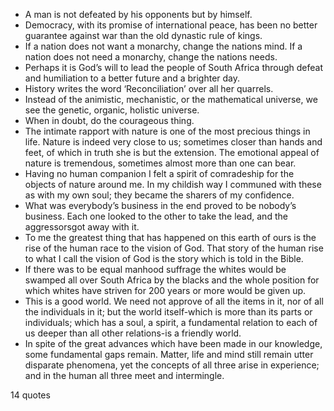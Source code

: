  - A man is not defeated by his opponents but by himself.
 - Democracy, with its promise of international peace, has been no better guarantee against war than the old dynastic rule of kings.
 - If a nation does not want a monarchy, change the nations mind. If a nation does not need a monarchy, change the nations needs.
 - Perhaps it is God’s will to lead the people of South Africa through defeat and humiliation to a better future and a brighter day.
 - History writes the word ‘Reconciliation’ over all her quarrels.
 - Instead of the animistic, mechanistic, or the mathematical universe, we see the genetic, organic, holistic universe.
 - When in doubt, do the courageous thing.
 - The intimate rapport with nature is one of the most precious things in life. Nature is indeed very close to us; sometimes closer than hands and feet, of which in truth she is but the extension. The emotional appeal of nature is tremendous, sometimes almost more than one can bear.
 - Having no human companion I felt a spirit of comradeship for the objects of nature around me. In my childish way I communed with these as with my own soul; they became the sharers of my confidence.
 - What was everybody’s business in the end proved to be nobody’s business. Each one looked to the other to take the lead, and the aggressorsgot away with it.
 - To me the greatest thing that has happened on this earth of ours is the rise of the human race to the vision of God. That story of the human rise to what I call the vision of God is the story which is told in the Bible.
 - If there was to be equal manhood suffrage the whites would be swamped all over South Africa by the blacks and the whole position for which whites have striven for 200 years or more would be given up.
 - This is a good world. We need not approve of all the items in it, nor of all the individuals in it; but the world itself-which is more than its parts or individuals; which has a soul, a spirit, a fundamental relation to each of us deeper than all other relations-is a friendly world.
 - In spite of the great advances which have been made in our knowledge, some fundamental gaps remain. Matter, life and mind still remain utter disparate phenomena, yet the concepts of all three arise in experience; and in the human all three meet and intermingle.

14 quotes